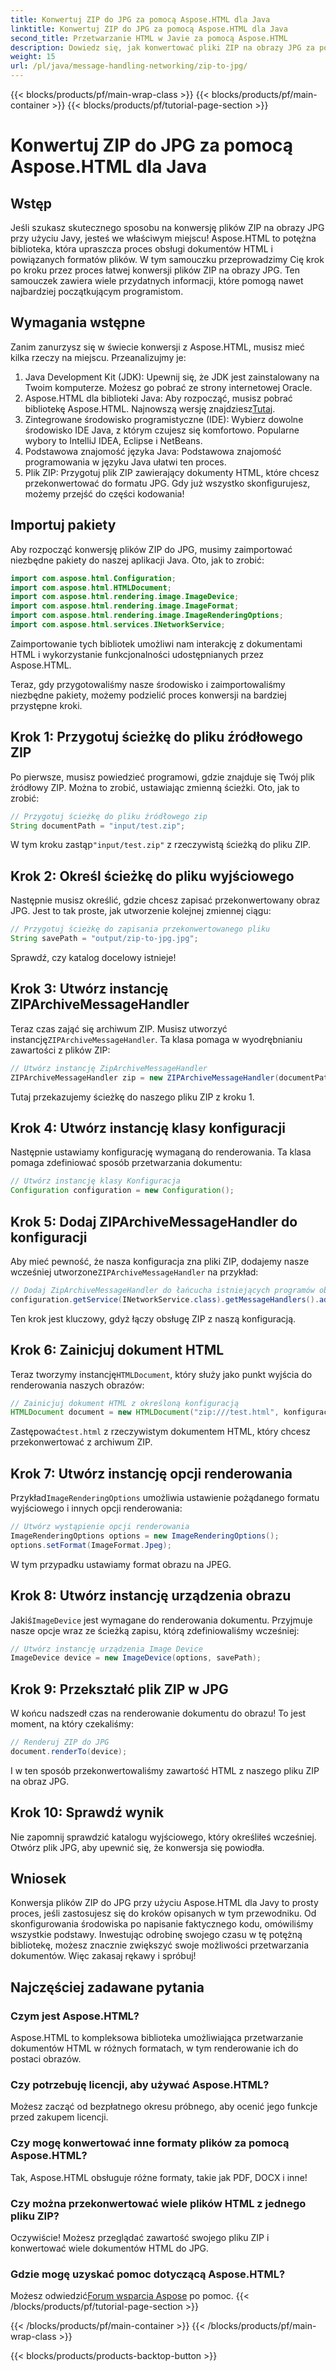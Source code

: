 ```yaml
---
title: Konwertuj ZIP do JPG za pomocą Aspose.HTML dla Java
linktitle: Konwertuj ZIP do JPG za pomocą Aspose.HTML dla Java
second_title: Przetwarzanie HTML w Javie za pomocą Aspose.HTML
description: Dowiedz się, jak konwertować pliki ZIP na obrazy JPG za pomocą Aspose.HTML dla Java, korzystając z tego przewodnika krok po kroku.
weight: 15
url: /pl/java/message-handling-networking/zip-to-jpg/
---
```


{{< blocks/products/pf/main-wrap-class >}}
{{< blocks/products/pf/main-container >}}
{{< blocks/products/pf/tutorial-page-section >}}

# Konwertuj ZIP do JPG za pomocą Aspose.HTML dla Java

## Wstęp
Jeśli szukasz skutecznego sposobu na konwersję plików ZIP na obrazy JPG przy użyciu Javy, jesteś we właściwym miejscu! Aspose.HTML to potężna biblioteka, która upraszcza proces obsługi dokumentów HTML i powiązanych formatów plików. W tym samouczku przeprowadzimy Cię krok po kroku przez proces łatwej konwersji plików ZIP na obrazy JPG. Ten samouczek zawiera wiele przydatnych informacji, które pomogą nawet najbardziej początkującym programistom.
## Wymagania wstępne
Zanim zanurzysz się w świecie konwersji z Aspose.HTML, musisz mieć kilka rzeczy na miejscu. Przeanalizujmy je:
1. Java Development Kit (JDK): Upewnij się, że JDK jest zainstalowany na Twoim komputerze. Możesz go pobrać ze strony internetowej Oracle.
2.  Aspose.HTML dla biblioteki Java: Aby rozpocząć, musisz pobrać bibliotekę Aspose.HTML. Najnowszą wersję znajdziesz[Tutaj](https://releases.aspose.com/html/java/).
3. Zintegrowane środowisko programistyczne (IDE): Wybierz dowolne środowisko IDE Java, z którym czujesz się komfortowo. Popularne wybory to IntelliJ IDEA, Eclipse i NetBeans.
4. Podstawowa znajomość języka Java: Podstawowa znajomość programowania w języku Java ułatwi ten proces.
5. Plik ZIP: Przygotuj plik ZIP zawierający dokumenty HTML, które chcesz przekonwertować do formatu JPG.
Gdy już wszystko skonfigurujesz, możemy przejść do części kodowania!
## Importuj pakiety
Aby rozpocząć konwersję plików ZIP do JPG, musimy zaimportować niezbędne pakiety do naszej aplikacji Java. Oto, jak to zrobić:
```java
import com.aspose.html.Configuration;
import com.aspose.html.HTMLDocument;
import com.aspose.html.rendering.image.ImageDevice;
import com.aspose.html.rendering.image.ImageFormat;
import com.aspose.html.rendering.image.ImageRenderingOptions;
import com.aspose.html.services.INetworkService;
```
Zaimportowanie tych bibliotek umożliwi nam interakcję z dokumentami HTML i wykorzystanie funkcjonalności udostępnianych przez Aspose.HTML.

Teraz, gdy przygotowaliśmy nasze środowisko i zaimportowaliśmy niezbędne pakiety, możemy podzielić proces konwersji na bardziej przystępne kroki.
## Krok 1: Przygotuj ścieżkę do pliku źródłowego ZIP
Po pierwsze, musisz powiedzieć programowi, gdzie znajduje się Twój plik źródłowy ZIP. Można to zrobić, ustawiając zmienną ścieżki. Oto, jak to zrobić:
```java
// Przygotuj ścieżkę do pliku źródłowego zip
String documentPath = "input/test.zip";
```
 W tym kroku zastąp`"input/test.zip"` z rzeczywistą ścieżką do pliku ZIP. 
## Krok 2: Określ ścieżkę do pliku wyjściowego
Następnie musisz określić, gdzie chcesz zapisać przekonwertowany obraz JPG. Jest to tak proste, jak utworzenie kolejnej zmiennej ciągu:
```java
// Przygotuj ścieżkę do zapisania przekonwertowanego pliku
String savePath = "output/zip-to-jpg.jpg";
```
Sprawdź, czy katalog docelowy istnieje!
## Krok 3: Utwórz instancję ZIPArchiveMessageHandler
 Teraz czas zająć się archiwum ZIP. Musisz utworzyć instancję`ZIPArchiveMessageHandler`. Ta klasa pomaga w wyodrębnianiu zawartości z plików ZIP:
```java
// Utwórz instancję ZipArchiveMessageHandler
ZIPArchiveMessageHandler zip = new ZIPArchiveMessageHandler(documentPath);
```
Tutaj przekazujemy ścieżkę do naszego pliku ZIP z kroku 1.
## Krok 4: Utwórz instancję klasy konfiguracji
Następnie ustawiamy konfigurację wymaganą do renderowania. Ta klasa pomaga zdefiniować sposób przetwarzania dokumentu:
```java
// Utwórz instancję klasy Konfiguracja
Configuration configuration = new Configuration();
```
## Krok 5: Dodaj ZIPArchiveMessageHandler do konfiguracji
 Aby mieć pewność, że nasza konfiguracja zna pliki ZIP, dodajemy nasze wcześniej utworzone`ZIPArchiveMessageHandler` na przykład:
```java
// Dodaj ZipArchiveMessageHandler do łańcucha istniejących programów obsługi wiadomości
configuration.getService(INetworkService.class).getMessageHandlers().addItem(zip);
```
Ten krok jest kluczowy, gdyż łączy obsługę ZIP z naszą konfiguracją.
## Krok 6: Zainicjuj dokument HTML
 Teraz tworzymy instancję`HTMLDocument`, który służy jako punkt wyjścia do renderowania naszych obrazów:
```java
// Zainicjuj dokument HTML z określoną konfiguracją
HTMLDocument document = new HTMLDocument("zip:///test.html", konfiguracja);
```
 Zastępować`test.html` z rzeczywistym dokumentem HTML, który chcesz przekonwertować z archiwum ZIP.
## Krok 7: Utwórz instancję opcji renderowania
 Przykład`ImageRenderingOptions` umożliwia ustawienie pożądanego formatu wyjściowego i innych opcji renderowania:
```java
// Utwórz wystąpienie opcji renderowania
ImageRenderingOptions options = new ImageRenderingOptions();
options.setFormat(ImageFormat.Jpeg);
```
W tym przypadku ustawiamy format obrazu na JPEG.
## Krok 8: Utwórz instancję urządzenia obrazu
 Jakiś`ImageDevice` jest wymagane do renderowania dokumentu. Przyjmuje nasze opcje wraz ze ścieżką zapisu, którą zdefiniowaliśmy wcześniej:
```java
// Utwórz instancję urządzenia Image Device
ImageDevice device = new ImageDevice(options, savePath);
```
## Krok 9: Przekształć plik ZIP w JPG
W końcu nadszedł czas na renderowanie dokumentu do obrazu! To jest moment, na który czekaliśmy:
```java
// Renderuj ZIP do JPG
document.renderTo(device);
```
I w ten sposób przekonwertowaliśmy zawartość HTML z naszego pliku ZIP na obraz JPG. 
## Krok 10: Sprawdź wynik
Nie zapomnij sprawdzić katalogu wyjściowego, który określiłeś wcześniej. Otwórz plik JPG, aby upewnić się, że konwersja się powiodła.
## Wniosek
Konwersja plików ZIP do JPG przy użyciu Aspose.HTML dla Javy to prosty proces, jeśli zastosujesz się do kroków opisanych w tym przewodniku. Od skonfigurowania środowiska po napisanie faktycznego kodu, omówiliśmy wszystkie podstawy. Inwestując odrobinę swojego czasu w tę potężną bibliotekę, możesz znacznie zwiększyć swoje możliwości przetwarzania dokumentów. Więc zakasaj rękawy i spróbuj!
## Najczęściej zadawane pytania
### Czym jest Aspose.HTML?
Aspose.HTML to kompleksowa biblioteka umożliwiająca przetwarzanie dokumentów HTML w różnych formatach, w tym renderowanie ich do postaci obrazów.
### Czy potrzebuję licencji, aby używać Aspose.HTML?
Możesz zacząć od bezpłatnego okresu próbnego, aby ocenić jego funkcje przed zakupem licencji.
### Czy mogę konwertować inne formaty plików za pomocą Aspose.HTML?
Tak, Aspose.HTML obsługuje różne formaty, takie jak PDF, DOCX i inne!
### Czy można przekonwertować wiele plików HTML z jednego pliku ZIP?
Oczywiście! Możesz przeglądać zawartość swojego pliku ZIP i konwertować wiele dokumentów HTML do JPG.
### Gdzie mogę uzyskać pomoc dotyczącą Aspose.HTML?
 Możesz odwiedzić[Forum wsparcia Aspose](https://forum.aspose.com/c/html/29) po pomoc.
{{< /blocks/products/pf/tutorial-page-section >}}

{{< /blocks/products/pf/main-container >}}
{{< /blocks/products/pf/main-wrap-class >}}

{{< blocks/products/products-backtop-button >}}
